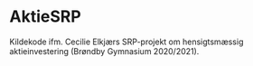 # AktieSRP

Kildekode ifm. Cecilie Elkjærs SRP-projekt om hensigtsmæssig aktieinvestering (Brøndby Gymnasium 2020/2021).
